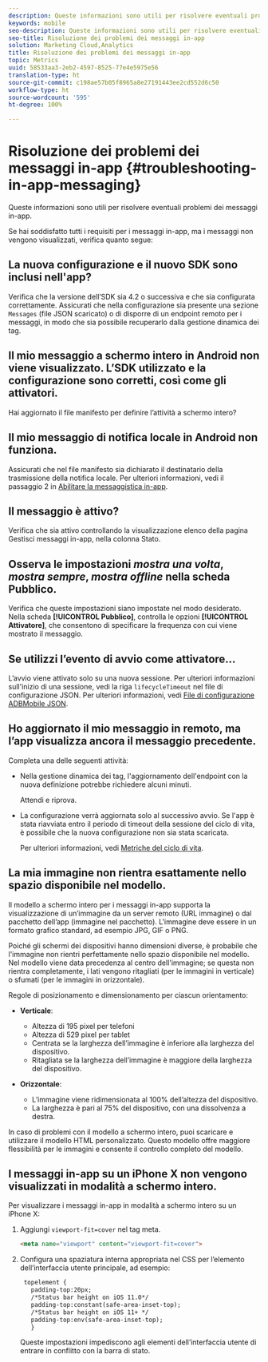 ```yaml
---
description: Queste informazioni sono utili per risolvere eventuali problemi dei messaggi in-app.
keywords: mobile
seo-description: Queste informazioni sono utili per risolvere eventuali problemi dei messaggi in-app.
seo-title: Risoluzione dei problemi dei messaggi in-app
solution: Marketing Cloud,Analytics
title: Risoluzione dei problemi dei messaggi in-app
topic: Metrics
uuid: 58533aa3-2eb2-4597-8525-77e4e5975e56
translation-type: ht
source-git-commit: c198ae57b05f8965a8e27191443ee2cd552d6c50
workflow-type: ht
source-wordcount: '595'
ht-degree: 100%

---
```



# Risoluzione dei problemi dei messaggi in-app {#troubleshooting-in-app-messaging}

Queste informazioni sono utili per risolvere eventuali problemi dei messaggi in-app.

Se hai soddisfatto tutti i requisiti per i messaggi in-app, ma i messaggi non vengono visualizzati, verifica quanto segue:

## La nuova configurazione e il nuovo SDK sono inclusi nell&#39;app?

Verifica che la versione dell’SDK sia 4.2 o successiva e che sia configurata correttamente. Assicurati che nella configurazione sia presente una sezione `Messages` (file JSON scaricato) o di disporre di un endpoint remoto per i messaggi, in modo che sia possibile recuperarlo dalla gestione dinamica dei tag.

## Il mio messaggio a schermo intero in Android non viene visualizzato. L’SDK utilizzato e la configurazione sono corretti, così come gli attivatori.

Hai aggiornato il file manifesto per definire l’attività a schermo intero?

## Il mio messaggio di notifica locale in Android non funziona.

Assicurati che nel file manifesto sia dichiarato il destinatario della trasmissione della notifica locale. Per ulteriori informazioni, vedi il passaggio 2 in [Abilitare la messaggistica in-app](/help/android/messaging-main/messaging/messaging.md).

## Il messaggio è attivo?

Verifica che sia attivo controllando la visualizzazione elenco della pagina Gestisci messaggi in-app, nella colonna Stato.

## Osserva le impostazioni *mostra una volta*, *mostra sempre*, *mostra offline* nella scheda Pubblico.

Verifica che queste impostazioni siano impostate nel modo desiderato. Nella scheda **[!UICONTROL Pubblico]**, controlla le opzioni **[!UICONTROL Attivatore]**, che consentono di specificare la frequenza con cui viene mostrato il messaggio.

## Se utilizzi l’evento di avvio come attivatore...

L’avvio viene attivato solo su una nuova sessione. Per ulteriori informazioni sull&#39;inizio di una sessione, vedi la riga `lifecycleTimeout` nel file di configurazione JSON. Per ulteriori informazioni, vedi [File di configurazione ADBMobile JSON](/help/ios/configuration/json-config/json-config.md).

## Ho aggiornato il mio messaggio in remoto, ma l’app visualizza ancora il messaggio precedente.

Completa una delle seguenti attività:

* Nella gestione dinamica dei tag, l&#39;aggiornamento dell&#39;endpoint con la nuova definizione potrebbe richiedere alcuni minuti.

   Attendi e riprova.

* La configurazione verrà aggiornata solo al successivo avvio.
Se l&#39;app è stata riavviata entro il periodo di timeout della sessione del ciclo di vita, è possibile che la nuova configurazione non sia stata scaricata.

   Per ulteriori informazioni, vedi [Metriche del ciclo di vita](/help/ios/metrics.md).

## La mia immagine non rientra esattamente nello spazio disponibile nel modello.

Il modello a schermo intero per i messaggi in-app supporta la visualizzazione di un’immagine da un server remoto (URL immagine) o dal pacchetto dell’app (immagine nel pacchetto). L&#39;immagine deve essere in un formato grafico standard, ad esempio JPG, GIF o PNG.

Poiché gli schermi dei dispositivi hanno dimensioni diverse, è probabile che l&#39;immagine non rientri perfettamente nello spazio disponibile nel modello. Nel modello viene data precedenza al centro dell&#39;immagine; se questa non rientra completamente, i lati vengono ritagliati (per le immagini in verticale) o sfumati (per le immagini in orizzontale).

Regole di posizionamento e dimensionamento per ciascun orientamento:

* **Verticale**:
   * Altezza di 195 pixel per telefoni
   * Altezza di 529 pixel per tablet
   * Centrata se la larghezza dell’immagine è inferiore alla larghezza del dispositivo.
   * Ritagliata se la larghezza dell’immagine è maggiore della larghezza del dispositivo.

* **Orizzontale**:
   * L’immagine viene ridimensionata al 100% dell’altezza del dispositivo.
   * La larghezza è pari al 75% del dispositivo, con una dissolvenza a destra.

In caso di problemi con il modello a schermo intero, puoi scaricare e utilizzare il modello HTML personalizzato. Questo modello offre maggiore flessibilità per le immagini e consente il controllo completo del modello.

## I messaggi in-app su un iPhone X non vengono visualizzati in modalità a schermo intero.

Per visualizzare i messaggi in-app in modalità a schermo intero su un iPhone X:

1. Aggiungi `viewport-fit=cover` nel tag meta.

   ```html
   <meta name="viewport" content="viewport-fit=cover">
   ```

1. Configura una spaziatura interna appropriata nel CSS per l’elemento dell’interfaccia utente principale, ad esempio:

   ```html
    topelement {
      padding-top:20px;
      /*Status bar height on iOS 11.0*/
      padding-top:constant(safe-area-inset-top);
      /*Status bar height on iOS 11+ */
      padding-top:env(safe-area-inset-top);
      } 
   ```

   Queste impostazioni impediscono agli elementi dell’interfaccia utente di entrare in conflitto con la barra di stato.
